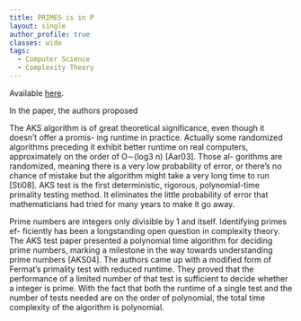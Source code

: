 ```yaml
---
title: PRIMES is in P
layout: single
author_profile: true
classes: wide
tags:
  - Computer Science
  - Complexity Theory
---
```


Available [here](/assets/awesome-papers/primes%20is%20in%20P.pdf).

In the paper, the authors proposed

The AKS algorithm is of great theoretical significance, even though it doesn’t offer a promis- ing runtime in practice. Actually some randomized algorithms preceding it exhibit better runtime on real computers, approximately on the order of O∼(log3 n) [Aar03]. Those al- gorithms are randomized, meaning there is a very low probability of error, or there’s no chance of mistake but the algorithm might take a very long time to run [Sti08]. AKS test is the first deterministic, rigorous, polynomial-time primality testing method. It eliminates the little probability of error that mathematicians had tried for many years to make it go away.

Prime numbers are integers only divisible by 1 and itself. Identifying primes ef- ficiently has been a longstanding open question in complexity theory. The AKS test paper presented a polynomial time algorithm for deciding prime numbers, marking a milestone in the way towards understanding prime numbers [AKS04]. The authors came up with a modified form of Fermat’s primality test with reduced runtime. They proved that the performance of a limited number of that test is sufficient to decide whether a integer is prime. With the fact that both the runtime of a single test and the number of tests needed are on the order of polynomial, the total time complexity of the algorithm is polynomial.
